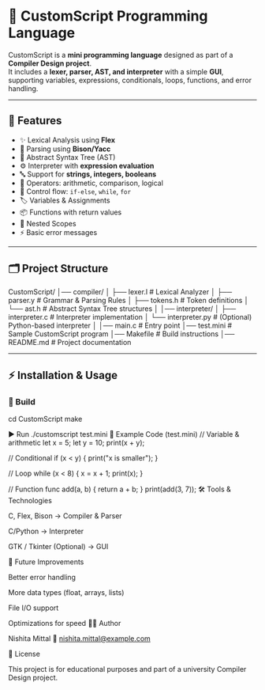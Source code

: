 # 🚀 CustomScript Programming Language  

CustomScript is a **mini programming language** designed as part of a **Compiler Design project**.  
It includes a **lexer, parser, AST, and interpreter** with a simple **GUI**, supporting variables, expressions, conditionals, loops, functions, and error handling.  

---

## 📌 Features  
- ✨ Lexical Analysis using **Flex**  
- 🧩 Parsing using **Bison/Yacc**  
- 🌳 Abstract Syntax Tree (AST)  
- ⚙️ Interpreter with **expression evaluation**  
- 🔤 Support for **strings, integers, booleans**  
- 🔗 Operators: arithmetic, comparison, logical  
- 🔁 Control flow: `if-else`, `while`, `for`  
- 🏷️ Variables & Assignments  
- 📦 Functions with return values  
- 📌 Nested Scopes  
- ⚡ Basic error messages  

---

## 🗂️ Project Structure  
CustomScript/
│── compiler/
│ ├── lexer.l # Lexical Analyzer
│ ├── parser.y # Grammar & Parsing Rules
│ ├── tokens.h # Token definitions
│ └── ast.h # Abstract Syntax Tree structures
│
│── interpreter/
│ ├── interpreter.c # Interpreter implementation
│ └── interpreter.py # (Optional) Python-based interpreter
│
│── main.c # Entry point
│── test.mini # Sample CustomScript program
│── Makefile # Build instructions
│── README.md # Project documentation


---

## ⚡ Installation & Usage  

### 🔨 Build  
cd CustomScript
make

▶️ Run
./customscript test.mini
📝 Example Code (test.mini)
// Variable & arithmetic
let x = 5;
let y = 10;
print(x + y);

// Conditional
if (x < y) {
    print("x is smaller");
}

// Loop
while (x < 8) {
    x = x + 1;
    print(x);
}

// Function
func add(a, b) {
    return a + b;
}
print(add(3, 7));
🛠️ Tools & Technologies

C, Flex, Bison → Compiler & Parser

C/Python → Interpreter

GTK / Tkinter (Optional) → GUI

📌 Future Improvements

Better error handling

More data types (float, arrays, lists)

File I/O support

Optimizations for speed
👨‍💻 Author

Nishita Mittal
📧 nishita.mittal@example.com

📜 License

This project is for educational purposes and part of a university Compiler Design project.

